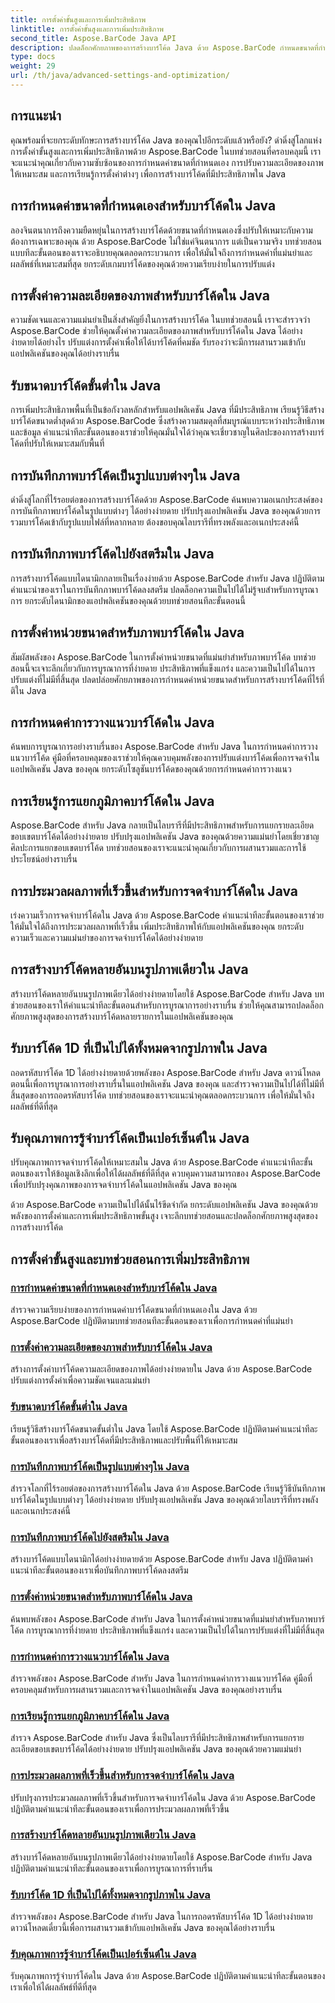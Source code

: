 ```yaml
---
title: การตั้งค่าขั้นสูงและการเพิ่มประสิทธิภาพ
linktitle: การตั้งค่าขั้นสูงและการเพิ่มประสิทธิภาพ
second_title: Aspose.BarCode Java API
description: ปลดล็อกศักยภาพของการสร้างบาร์โค้ด Java ด้วย Aspose.BarCode กำหนดขนาดที่กำหนดเอง ปรับความละเอียดของภาพให้เหมาะสม และการตั้งค่าบาร์โค้ดหลักเพื่อการบูรณาการที่ราบรื่น
type: docs
weight: 29
url: /th/java/advanced-settings-and-optimization/
---
```


## การแนะนำ

คุณพร้อมที่จะยกระดับทักษะการสร้างบาร์โค้ด Java ของคุณไปอีกระดับแล้วหรือยัง? ดำดิ่งสู่โลกแห่งการตั้งค่าขั้นสูงและการเพิ่มประสิทธิภาพด้วย Aspose.BarCode ในบทช่วยสอนที่ครอบคลุมนี้ เราจะแนะนำคุณเกี่ยวกับความซับซ้อนของการกำหนดค่าขนาดที่กำหนดเอง การปรับความละเอียดของภาพให้เหมาะสม และการเรียนรู้การตั้งค่าต่างๆ เพื่อการสร้างบาร์โค้ดที่มีประสิทธิภาพใน Java

## การกำหนดค่าขนาดที่กำหนดเองสำหรับบาร์โค้ดใน Java

ลองจินตนาการถึงความยืดหยุ่นในการสร้างบาร์โค้ดด้วยขนาดที่กำหนดเองซึ่งปรับให้เหมาะกับความต้องการเฉพาะของคุณ ด้วย Aspose.BarCode ไม่ใช่แค่จินตนาการ แต่เป็นความจริง บทช่วยสอนแบบทีละขั้นตอนของเราจะอธิบายคุณตลอดกระบวนการ เพื่อให้มั่นใจถึงการกำหนดค่าที่แม่นยำและผลลัพธ์ที่เหมาะสมที่สุด ยกระดับเกมบาร์โค้ดของคุณด้วยความเรียบง่ายในการปรับแต่ง

## การตั้งค่าความละเอียดของภาพสำหรับบาร์โค้ดใน Java

ความชัดเจนและความแม่นยำเป็นสิ่งสำคัญยิ่งในการสร้างบาร์โค้ด ในบทช่วยสอนนี้ เราจะสำรวจว่า Aspose.BarCode ช่วยให้คุณตั้งค่าความละเอียดของภาพสำหรับบาร์โค้ดใน Java ได้อย่างง่ายดายได้อย่างไร ปรับแต่งการตั้งค่าเพื่อให้ได้บาร์โค้ดที่คมชัด รับรองว่าจะมีการผสานรวมเข้ากับแอปพลิเคชันของคุณได้อย่างราบรื่น

## รับขนาดบาร์โค้ดขั้นต่ำใน Java

การเพิ่มประสิทธิภาพพื้นที่เป็นข้อกังวลหลักสำหรับแอปพลิเคชัน Java ที่มีประสิทธิภาพ เรียนรู้วิธีสร้างบาร์โค้ดขนาดต่ำสุดด้วย Aspose.BarCode ซึ่งสร้างความสมดุลที่สมบูรณ์แบบระหว่างประสิทธิภาพและข้อมูล คำแนะนำทีละขั้นตอนของเราช่วยให้คุณมั่นใจได้ว่าคุณจะเชี่ยวชาญในศิลปะของการสร้างบาร์โค้ดที่ปรับให้เหมาะสมกับพื้นที่

## การบันทึกภาพบาร์โค้ดเป็นรูปแบบต่างๆใน Java

ดำดิ่งสู่โลกที่ไร้รอยต่อของการสร้างบาร์โค้ดด้วย Aspose.BarCode ค้นพบความอเนกประสงค์ของการบันทึกภาพบาร์โค้ดในรูปแบบต่างๆ ได้อย่างง่ายดาย ปรับปรุงแอปพลิเคชัน Java ของคุณด้วยการรวมบาร์โค้ดเข้ากับรูปแบบไฟล์ที่หลากหลาย ต้องขอบคุณไลบรารีที่ทรงพลังและอเนกประสงค์นี้

## การบันทึกภาพบาร์โค้ดไปยังสตรีมใน Java

การสร้างบาร์โค้ดแบบไดนามิกกลายเป็นเรื่องง่ายด้วย Aspose.BarCode สำหรับ Java ปฏิบัติตามคำแนะนำของเราในการบันทึกภาพบาร์โค้ดลงสตรีม ปลดล็อกความเป็นไปได้ไม่รู้จบสำหรับการบูรณาการ ยกระดับไดนามิกของแอปพลิเคชันของคุณด้วยบทช่วยสอนทีละขั้นตอนนี้

## การตั้งค่าหน่วยขนาดสำหรับภาพบาร์โค้ดใน Java

สัมผัสพลังของ Aspose.BarCode ในการตั้งค่าหน่วยขนาดที่แม่นยำสำหรับภาพบาร์โค้ด บทช่วยสอนนี้จะเจาะลึกเกี่ยวกับการบูรณาการที่ง่ายดาย ประสิทธิภาพที่แข็งแกร่ง และความเป็นไปได้ในการปรับแต่งที่ไม่มีที่สิ้นสุด ปลดปล่อยศักยภาพของการกำหนดค่าหน่วยขนาดสำหรับการสร้างบาร์โค้ดที่ไร้ที่ติใน Java

## การกำหนดค่าการวางแนวบาร์โค้ดใน Java

ค้นพบการบูรณาการอย่างราบรื่นของ Aspose.BarCode สำหรับ Java ในการกำหนดค่าการวางแนวบาร์โค้ด คู่มือที่ครอบคลุมของเราช่วยให้คุณควบคุมพลังของการปรับแต่งบาร์โค้ดเพื่อการจดจำในแอปพลิเคชัน Java ของคุณ ยกระดับโซลูชันบาร์โค้ดของคุณด้วยการกำหนดค่าการวางแนว

## การเรียนรู้การแยกภูมิภาคบาร์โค้ดใน Java

Aspose.BarCode สำหรับ Java กลายเป็นไลบรารีที่มีประสิทธิภาพสำหรับการแยกรายละเอียดขอบเขตบาร์โค้ดได้อย่างง่ายดาย ปรับปรุงแอปพลิเคชัน Java ของคุณด้วยความแม่นยำโดยเชี่ยวชาญศิลปะการแยกขอบเขตบาร์โค้ด บทช่วยสอนของเราจะแนะนำคุณเกี่ยวกับการผสานรวมและการใช้ประโยชน์อย่างราบรื่น

## การประมวลผลภาพที่เร็วขึ้นสำหรับการจดจำบาร์โค้ดใน Java

เร่งความเร็วการจดจำบาร์โค้ดใน Java ด้วย Aspose.BarCode คำแนะนำทีละขั้นตอนของเราช่วยให้มั่นใจได้ถึงการประมวลผลภาพที่เร็วขึ้น เพิ่มประสิทธิภาพให้กับแอปพลิเคชันของคุณ ยกระดับความเร็วและความแม่นยำของการจดจำบาร์โค้ดได้อย่างง่ายดาย

## การสร้างบาร์โค้ดหลายอันบนรูปภาพเดียวใน Java

สร้างบาร์โค้ดหลายอันบนรูปภาพเดียวได้อย่างง่ายดายโดยใช้ Aspose.BarCode สำหรับ Java บทช่วยสอนของเราให้คำแนะนำทีละขั้นตอนสำหรับการบูรณาการอย่างราบรื่น ช่วยให้คุณสามารถปลดล็อกศักยภาพสูงสุดของการสร้างบาร์โค้ดหลายรายการในแอปพลิเคชันของคุณ

## รับบาร์โค้ด 1D ที่เป็นไปได้ทั้งหมดจากรูปภาพใน Java

ถอดรหัสบาร์โค้ด 1D ได้อย่างง่ายดายด้วยพลังของ Aspose.BarCode สำหรับ Java ดาวน์โหลดตอนนี้เพื่อการบูรณาการอย่างราบรื่นในแอปพลิเคชัน Java ของคุณ และสำรวจความเป็นไปได้ที่ไม่มีที่สิ้นสุดของการถอดรหัสบาร์โค้ด บทช่วยสอนของเราจะแนะนำคุณตลอดกระบวนการ เพื่อให้มั่นใจถึงผลลัพธ์ที่ดีที่สุด

## รับคุณภาพการรู้จำบาร์โค้ดเป็นเปอร์เซ็นต์ใน Java

ปรับคุณภาพการจดจำบาร์โค้ดให้เหมาะสมใน Java ด้วย Aspose.BarCode คำแนะนำทีละขั้นตอนของเราให้ข้อมูลเชิงลึกเพื่อให้ได้ผลลัพธ์ที่ดีที่สุด ควบคุมความสามารถของ Aspose.BarCode เพื่อปรับปรุงคุณภาพของการจดจำบาร์โค้ดในแอปพลิเคชัน Java ของคุณ

ด้วย Aspose.BarCode ความเป็นไปได้นั้นไร้ขีดจำกัด ยกระดับแอปพลิเคชัน Java ของคุณด้วยพลังของการตั้งค่าและการเพิ่มประสิทธิภาพขั้นสูง เจาะลึกบทช่วยสอนและปลดล็อกศักยภาพสูงสุดของการสร้างบาร์โค้ด
## การตั้งค่าขั้นสูงและบทช่วยสอนการเพิ่มประสิทธิภาพ
### [การกำหนดค่าขนาดที่กำหนดเองสำหรับบาร์โค้ดใน Java](./configuring-custom-size-barcode/)
สำรวจความเรียบง่ายของการกำหนดค่าบาร์โค้ดขนาดที่กำหนดเองใน Java ด้วย Aspose.BarCode ปฏิบัติตามบทช่วยสอนทีละขั้นตอนของเราเพื่อการกำหนดค่าที่แม่นยำ
### [การตั้งค่าความละเอียดของภาพสำหรับบาร์โค้ดใน Java](./setting-image-resolution-barcode/)
สร้างการตั้งค่าบาร์โค้ดความละเอียดของภาพได้อย่างง่ายดายใน Java ด้วย Aspose.BarCode ปรับแต่งการตั้งค่าเพื่อความชัดเจนและแม่นยำ
### [รับขนาดบาร์โค้ดขั้นต่ำใน Java](./getting-minimum-barcode-size/)
เรียนรู้วิธีสร้างบาร์โค้ดขนาดขั้นต่ำใน Java โดยใช้ Aspose.BarCode ปฏิบัติตามคำแนะนำทีละขั้นตอนของเราเพื่อสร้างบาร์โค้ดที่มีประสิทธิภาพและปรับพื้นที่ให้เหมาะสม
### [การบันทึกภาพบาร์โค้ดเป็นรูปแบบต่างๆใน Java](./saving-barcode-images-different-formats/)
สำรวจโลกที่ไร้รอยต่อของการสร้างบาร์โค้ดใน Java ด้วย Aspose.BarCode เรียนรู้วิธีบันทึกภาพบาร์โค้ดในรูปแบบต่างๆ ได้อย่างง่ายดาย ปรับปรุงแอปพลิเคชัน Java ของคุณด้วยไลบรารีที่ทรงพลังและอเนกประสงค์นี้
### [การบันทึกภาพบาร์โค้ดไปยังสตรีมใน Java](./saving-barcode-image-streams/)
สร้างบาร์โค้ดแบบไดนามิกได้อย่างง่ายดายด้วย Aspose.BarCode สำหรับ Java ปฏิบัติตามคำแนะนำทีละขั้นตอนของเราเพื่อบันทึกภาพบาร์โค้ดลงสตรีม
### [การตั้งค่าหน่วยขนาดสำหรับภาพบาร์โค้ดใน Java](./setting-size-unit-barcode-image/)
ค้นพบพลังของ Aspose.BarCode สำหรับ Java ในการตั้งค่าหน่วยขนาดที่แม่นยำสำหรับภาพบาร์โค้ด การบูรณาการที่ง่ายดาย ประสิทธิภาพที่แข็งแกร่ง และความเป็นไปได้ในการปรับแต่งที่ไม่มีที่สิ้นสุด
### [การกำหนดค่าการวางแนวบาร์โค้ดใน Java](./configuring-barcode-orientation/)
สำรวจพลังของ Aspose.BarCode สำหรับ Java ในการกำหนดค่าการวางแนวบาร์โค้ด คู่มือที่ครอบคลุมสำหรับการผสานรวมและการจดจำในแอปพลิเคชัน Java ของคุณอย่างราบรื่น
### [การเรียนรู้การแยกภูมิภาคบาร์โค้ดใน Java](./extracting-barcode-region-information/)
สำรวจ Aspose.BarCode สำหรับ Java ซึ่งเป็นไลบรารีที่มีประสิทธิภาพสำหรับการแยกรายละเอียดขอบเขตบาร์โค้ดได้อย่างง่ายดาย ปรับปรุงแอปพลิเคชัน Java ของคุณด้วยความแม่นยำ
### [การประมวลผลภาพที่เร็วขึ้นสำหรับการจดจำบาร์โค้ดใน Java](./faster-image-processing-barcode-recognition/)
ปรับปรุงการประมวลผลภาพที่เร็วขึ้นสำหรับการจดจำบาร์โค้ดใน Java ด้วย Aspose.BarCode ปฏิบัติตามคำแนะนำทีละขั้นตอนของเราเพื่อการประมวลผลภาพที่เร็วขึ้น
### [การสร้างบาร์โค้ดหลายอันบนรูปภาพเดียวใน Java](./generating-multiple-barcodes-single-image/)
สร้างบาร์โค้ดหลายอันบนรูปภาพเดียวได้อย่างง่ายดายโดยใช้ Aspose.BarCode สำหรับ Java ปฏิบัติตามคำแนะนำทีละขั้นตอนของเราเพื่อการบูรณาการที่ราบรื่น
### [รับบาร์โค้ด 1D ที่เป็นไปได้ทั้งหมดจากรูปภาพใน Java](./getting-all-possible-1d-barcodes-image/)
สำรวจพลังของ Aspose.BarCode สำหรับ Java ในการถอดรหัสบาร์โค้ด 1D ได้อย่างง่ายดาย ดาวน์โหลดเดี๋ยวนี้เพื่อการผสานรวมเข้ากับแอปพลิเคชัน Java ของคุณได้อย่างราบรื่น
### [รับคุณภาพการรู้จำบาร์โค้ดเป็นเปอร์เซ็นต์ใน Java](./getting-barcode-recognition-quality-percent/)
รับคุณภาพการรู้จำบาร์โค้ดใน Java ด้วย Aspose.BarCode ปฏิบัติตามคำแนะนำทีละขั้นตอนของเราเพื่อให้ได้ผลลัพธ์ที่ดีที่สุด